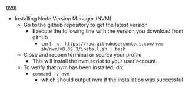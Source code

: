 [nvm](https://github.com/nvm-sh/nvm)<br />

* Installing Node Version Manager (NVM)
  * Go to the github repository to get the latest version
    * Execute the following line with the version you download from github
      * `curl -o- https://raw.githubusercontent.com/nvm-sh/nvm/v0.39.3/install.sh | bash`
  * Close and reopen terminal or source your profile
    * This will install the nvm script to your user account.
  * To verify that nvm has been installed, do:
    * `command -v nvm`
      * which should output nvm if the installation was successful

